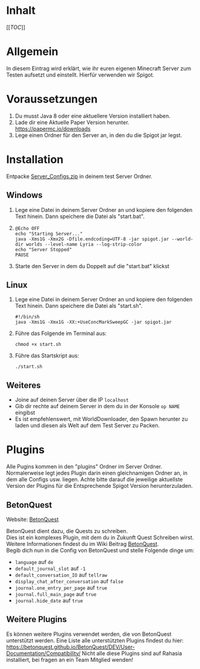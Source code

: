 # Inhalt

[[_TOC_]]

# Allgemein

In diesem Eintrag wird erklärt, wie ihr euren eigenen Minecraft Server zum Testen aufsetzt und einstellt. Hierfür verwenden wir Spigot.

# Voraussetzungen
1. Du musst Java 8 oder eine aktuellere Version installiert haben.
2. Lade dir eine Aktuelle Paper Version herunter. https://papermc.io/downloads
3. Lege einen Ordner für den Server an, in den du die Spigot jar legst.

# Installation
Entpacke [Server_Configs.zip](uploads/4ab281b9791ec307d25cafdf18757e64/Server_Configs.zip) in deinem test Server Ordner.
## Windows
1. Lege eine Datei in deinem Server Ordner an und kopiere den folgenden Text hinein. Dann speichere die Datei als "start.bat".
2. ```
   @Echo OFF
   echo "Starting Server..."
   java -Xms1G -Xmx2G -Dfile.endcoding=UTF-8 -jar spigot.jar --world-dir worlds --level-name Lyria --log-strip-color
   echo "Server Stopped"
   PAUSE
   ```
3. Starte den Server in dem du Doppelt auf die "start.bat" klickst
## Linux
1. Lege eine Datei in deinem Server Ordner an und kopiere den folgenden Text hinein. Dann speichere die Datei als "start.sh".
   ```
   #!/bin/sh
   java -Xms1G -Xmx1G -XX:+UseConcMarkSweepGC -jar spigot.jar
   ```
3. Führe das Folgende im Terminal aus:
   ```
   chmod +x start.sh
   ```
4. Führe das Startskript  aus:
   ```
   ./start.sh
   ```
## Weiteres
- Joine auf deinen Server über die IP `localhost`
- Gib dir rechte auf deinem Server in dem du in der Konsole `op NAME` eingibst
- Es ist empfehlenswert, mit WorldDownloader, den Spawn herunter zu laden und diesen als Welt auf dem Test Server zu Packen.

# Plugins
Alle Pugins kommen in den "plugins" Ordner im Server Ordner. Normalerweise legt jedes Plugin darin einen gleichnamigen Ordner an, in dem alle Configs usw. liegen. Achte bitte darauf die jeweilige aktuellste Version der Plugins für die Entsprechende Spigot Version herunterzuladen.

## BetonQuest
Website: [BetonQuest](https://github.com/BetonQuest/BetonQuest)

BetonQuest dient dazu, die Quests zu schreiben.  
Dies ist ein komplexes Plugin, mit dem du in Zukunft Quest Schreiben wirst. Weitere Informationen findest du im Wiki Beitrag [BetonQuest](/Einführung/BetonQuest).  
Begib dich nun in die Config von BetonQuest und stelle Folgende dinge um:
   - `language` auf `de`
   - `default_journal_slot` auf `-1`
   - `default_conversation_IO` auf `tellraw`
   - `display_chat_after_conversation` auf `false `
   - `journal.one_entry_per_page` auf `true`
   - `journal.full_main_page` auf `true`
   - `journal.hide_date` auf `true`

## Weitere Plugins
Es können weitere Plugins verwendet werden, die von BetonQuest unterstützt werden. Eine Liste alle unterstützten Plugins findest du hier: https://betonquest.github.io/BetonQuest/DEV/User-Documentation/Compatibility/
Nicht alle diese Plugins sind auf Rahasia installiert, bei fragen an ein Team Mitglied wenden!